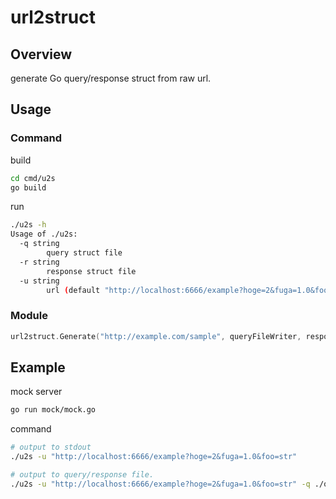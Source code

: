 # url2struct

## Overview

generate Go query/response struct from raw url.

## Usage

### Command

build

```sh
cd cmd/u2s
go build
```

run

```sh
./u2s -h
Usage of ./u2s:
  -q string
        query struct file
  -r string
        response struct file
  -u string
        url (default "http://localhost:6666/example?hoge=2&fuga=1.0&foo=str")
```

### Module

```go
url2struct.Generate("http://example.com/sample", queryFileWriter, responseFileWriter)
```

## Example

mock server
```sh
go run mock/mock.go
```

command
```sh
# output to stdout
./u2s -u "http://localhost:6666/example?hoge=2&fuga=1.0&foo=str"

# output to query/response file.
./u2s -u "http://localhost:6666/example?hoge=2&fuga=1.0&foo=str" -q ./query.go -r ./res.go
```